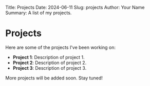 Title: Projects
Date: 2024-06-11
Slug: projects
Author: Your Name
Summary: A list of my projects.

# Projects

Here are some of the projects I've been working on:

- **Project 1**: Description of project 1.
- **Project 2**: Description of project 2.
- **Project 3**: Description of project 3.

More projects will be added soon. Stay tuned!

